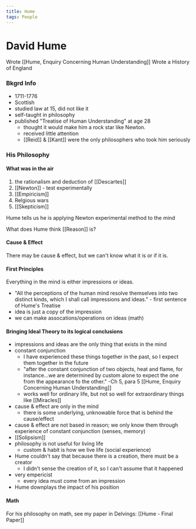 ```yaml
---
title: Hume
tags: People
---
```


# David Hume

Wrote [[Hume, Enquiry Concerning Human Understanding]]
Wrote a History of England

### Bkgrd Info
- 1711-1776
- Scottish
- studied law at 15, did not like it
- self-taught in philosophy
- published "Treatise of Human Understanding" at age 28
	- thought it would make him a rock star like Newton.
	- received little attention
	- [[Reid]] & [[Kant]] were the only philosophers who took him seriously



### His Philosophy
#### What was in the air
1. the rationalism and deduction of [[Descartes]]
2. [[Newton]] - test experimentally
3. [[Empiricism]]
4. Relgious wars
5. [[Skepticism]]

Hume tells us he is applying Newton experimental method to the mind

What does Hume think [[Reason]] is?


#### Cause & Effect
There may be cause & effect, but we can't know what it is or if it is.


#### First Principles
Everything in the mind is either impressions or ideas.
- "All the perceptions of the human mind resolve themselves into two distinct kinds, which I shall call impressions and ideas." - first sentence of Hume's Treatise
- idea is just a copy of the impression
- we can make assocations/operations on ideas (math)



#### Bringing Ideal Theory to its logical conclusions
- impressions and ideas are the only thing that exists in the mind
- constant conjunction
	- I have experienced these things together in the past, so I expect them together in the future
	- "after the constant conjunction of two objects, heat and flame, for instance...we are determined by custom alone to expect the one from the appearance fo the other." -Ch 5, para 5 [[Hume, Enquiry Concerning Human Understanding]]
	- works well for ordinary life, but not so well for extraordinary things like [[Miracles]]
- cause & effect are only in the mind
	- there is some underlying, unknowable force that is behind the cause/effect
- cause & effect are not based in reason; we only know them through experience of constant conjunction (senses, memory)
- [[Solipsism]]
- philosophy is not useful for living life
	- custom & habit is how we live life (social experience)
- Hume couldn't say that because there is a creation, there must be a creator
	- I didn't sense the creation of it, so I can't assume that it happened
- very empericist
	- every idea must come from an impression
- Hume downplays the impact of his position


#### Math
For his philosophy on math, see my paper in Delvings: [[Hume - Final Paper]]
	
	